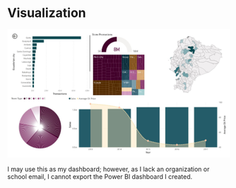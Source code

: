 # Visualization

![Favorita Store Sales Visualization](../../src/images/favoritaVIZ.jpg)

I may use this as my dashboard; however, as I lack an organization or school email, I cannot export the Power BI dashboard I created.